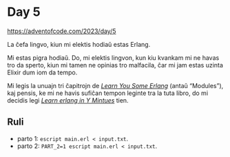 # Day 5

<https://adventofcode.com/2023/day/5>

La ĉefa lingvo, kiun mi elektis hodiaŭ estas Erlang.

Mi estas pigra hodiaŭ. Do, mi elektis lingvon, kun kiu kvankam mi ne havas tro
da sperto, kiun mi tamen ne opinias tro malfacila, ĉar mi jam estas uzinta
Elixir dum iom da tempo.

Mi legis la unuajn tri ĉapitrojn de _[Learn You Some Erlang]_ (antaŭ “Modules”),
kaj pensis, ke mi ne havis sufiĉan tempon leginte tra la tuta libro, do mi
decidis legi _[Learn erlang in Y Mintues]_ tien.

[Learn You Some Erlang]: https://learnyousomeerlang.com
[Learn erlang in Y Mintues]: https://learnxinyminutes.com/docs/erlang/

## Ruli

- parto 1: `escript main.erl < input.txt`.
- parto 2: `PART_2=1 escript main.erl < input.txt`.
